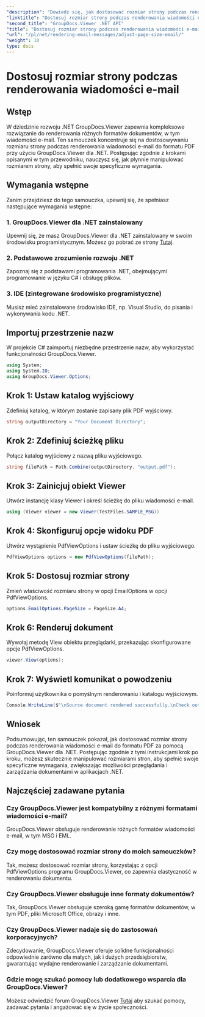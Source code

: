 ```yaml
---
"description": "Dowiedz się, jak dostosować rozmiar strony podczas renderowania wiadomości e-mail do formatu PDF za pomocą GroupDocs.Viewer dla platformy .NET. Zwiększ wydajność przeglądania dokumentów."
"linktitle": "Dostosuj rozmiar strony podczas renderowania wiadomości e-mail"
"second_title": "GroupDocs.Viewer .NET API"
"title": "Dostosuj rozmiar strony podczas renderowania wiadomości e-mail"
"url": "/pl/net/rendering-email-messages/adjust-page-size-email/"
"weight": 10
type: docs
---
```

# Dostosuj rozmiar strony podczas renderowania wiadomości e-mail

## Wstęp
W dziedzinie rozwoju .NET GroupDocs.Viewer zapewnia kompleksowe rozwiązanie do renderowania różnych formatów dokumentów, w tym wiadomości e-mail. Ten samouczek koncentruje się na dostosowywaniu rozmiaru strony podczas renderowania wiadomości e-mail do formatu PDF przy użyciu GroupDocs.Viewer dla .NET. Postępując zgodnie z krokami opisanymi w tym przewodniku, nauczysz się, jak płynnie manipulować rozmiarem strony, aby spełnić swoje specyficzne wymagania.
## Wymagania wstępne
Zanim przejdziesz do tego samouczka, upewnij się, że spełniasz następujące wymagania wstępne:
### 1. GroupDocs.Viewer dla .NET zainstalowany
Upewnij się, że masz GroupDocs.Viewer dla .NET zainstalowany w swoim środowisku programistycznym. Możesz go pobrać ze strony [Tutaj](https://releases.groupdocs.com/viewer/net/).
### 2. Podstawowe zrozumienie rozwoju .NET
Zapoznaj się z podstawami programowania .NET, obejmującymi programowanie w języku C# i obsługę plików.
### 3. IDE (zintegrowane środowisko programistyczne)
Musisz mieć zainstalowane środowisko IDE, np. Visual Studio, do pisania i wykonywania kodu .NET.

## Importuj przestrzenie nazw
W projekcie C# zaimportuj niezbędne przestrzenie nazw, aby wykorzystać funkcjonalności GroupDocs.Viewer.

```csharp
using System;
using System.IO;
using GroupDocs.Viewer.Options;
```

## Krok 1: Ustaw katalog wyjściowy
Zdefiniuj katalog, w którym zostanie zapisany plik PDF wyjściowy.
```csharp
string outputDirectory = "Your Document Directory";
```
## Krok 2: Zdefiniuj ścieżkę pliku
Połącz katalog wyjściowy z nazwą pliku wyjściowego.
```csharp
string filePath = Path.Combine(outputDirectory, "output.pdf");
```
## Krok 3: Zainicjuj obiekt Viewer
Utwórz instancję klasy Viewer i określ ścieżkę do pliku wiadomości e-mail.
```csharp
using (Viewer viewer = new Viewer(TestFiles.SAMPLE_MSG))
```
## Krok 4: Skonfiguruj opcje widoku PDF
Utwórz wystąpienie PdfViewOptions i ustaw ścieżkę do pliku wyjściowego.
```csharp
PdfViewOptions options = new PdfViewOptions(filePath);
```
## Krok 5: Dostosuj rozmiar strony
Zmień właściwość rozmiaru strony w opcji EmailOptions w opcji PdfViewOptions.
```csharp
options.EmailOptions.PageSize = PageSize.A4;
```
## Krok 6: Renderuj dokument
Wywołaj metodę View obiektu przeglądarki, przekazując skonfigurowane opcje PdfViewOptions.
```csharp
viewer.View(options);
```
## Krok 7: Wyświetl komunikat o powodzeniu
Poinformuj użytkownika o pomyślnym renderowaniu i katalogu wyjściowym.
```csharp
Console.WriteLine($"\nSource document rendered successfully.\nCheck output in {outputDirectory}.");
```

## Wniosek
Podsumowując, ten samouczek pokazał, jak dostosować rozmiar strony podczas renderowania wiadomości e-mail do formatu PDF za pomocą GroupDocs.Viewer dla .NET. Postępując zgodnie z tymi instrukcjami krok po kroku, możesz skutecznie manipulować rozmiarami stron, aby spełnić swoje specyficzne wymagania, zwiększając możliwości przeglądania i zarządzania dokumentami w aplikacjach .NET.
## Najczęściej zadawane pytania
### Czy GroupDocs.Viewer jest kompatybilny z różnymi formatami wiadomości e-mail?
GroupDocs.Viewer obsługuje renderowanie różnych formatów wiadomości e-mail, w tym MSG i EML.
### Czy mogę dostosować rozmiar strony do moich samouczków?
Tak, możesz dostosować rozmiar strony, korzystając z opcji PdfViewOptions programu GroupDocs.Viewer, co zapewnia elastyczność w renderowaniu dokumentu.
### Czy GroupDocs.Viewer obsługuje inne formaty dokumentów?
Tak, GroupDocs.Viewer obsługuje szeroką gamę formatów dokumentów, w tym PDF, pliki Microsoft Office, obrazy i inne.
### Czy GroupDocs.Viewer nadaje się do zastosowań korporacyjnych?
Zdecydowanie, GroupDocs.Viewer oferuje solidne funkcjonalności odpowiednie zarówno dla małych, jak i dużych przedsiębiorstw, gwarantując wydajne renderowanie i zarządzanie dokumentami.
### Gdzie mogę szukać pomocy lub dodatkowego wsparcia dla GroupDocs.Viewer?
Możesz odwiedzić forum GroupDocs.Viewer [Tutaj](https://forum.groupdocs.com/c/viewer/9) aby szukać pomocy, zadawać pytania i angażować się w życie społeczności.